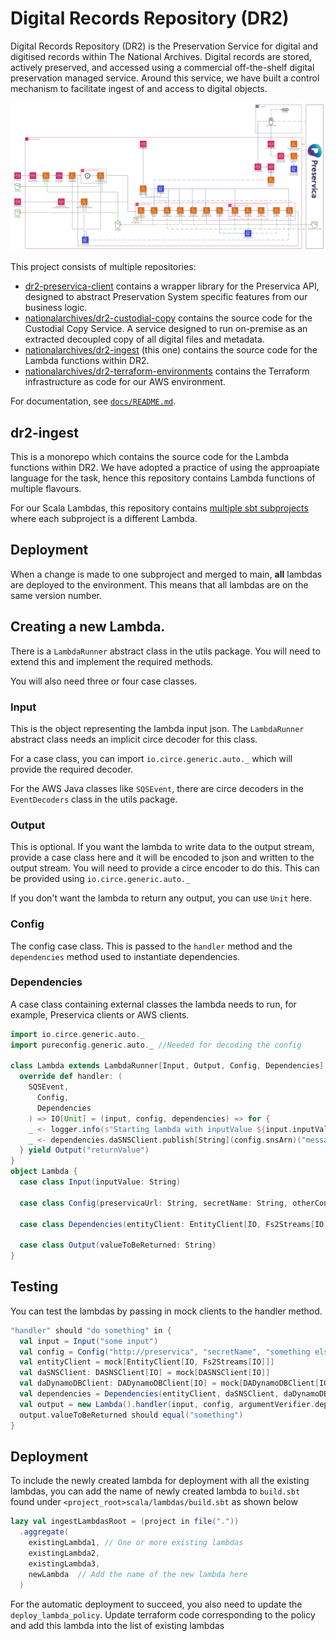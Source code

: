 # Digital Records Repository (DR2)

Digital Records Repository (DR2) is the Preservation Service for digital and digitised records within The National Archives. Digital records are stored, actively preserved, and accessed using a commercial off-the-shelf digital preservation managed service. Around this service, we have built a control mechanism to facilitate ingest of and access to digital objects.

![Diagram of DR2 components in AWS](/docs/images/dr2-diagram.png)

This project consists of multiple repositories:

- [dr2-preservica-client](https://github.com/nationalarchives/dr2-preservica-client) contains a wrapper library for the Preservica API, designed to abstract Preservation System specific features from our business logic.
- [nationalarchives/dr2-custodial-copy](https://github.com/nationalarchives/dr2-custodial-copy) contains the source code for the Custodial Copy Service. A service designed to run on-premise as an extracted decoupled copy of all digital files and metadata.
- [nationalarchives/dr2-ingest](https://github.com/nationalarchives/dr2-ingest) (this one) contains the source code for the Lambda functions within DR2.
- [nationalarchives/dr2-terraform-environments](https://github.com/nationalarchives/dr2-terraform-environments) contains the Terraform infrastructure as code for our AWS environment.

For documentation, see [`docs/README.md`](./docs/README.md).

## dr2-ingest

This is a monorepo which contains the source code for the Lambda functions within DR2. We have adopted a practice of using the approapiate language for the task, hence this repository contains Lambda functions of multiple flavours.

For our Scala Lambdas, this repository contains [multiple sbt subprojects](https://www.scala-sbt.org/1.x/docs/Multi-Project.html) where each subproject is a different Lambda.

## Deployment
When a change is made to one subproject and merged to main, **all** lambdas are deployed to the environment.
This means that all lambdas are on the same version number. 

## Creating a new Lambda.

There is a `LambdaRunner` abstract class in the utils package. 
You will need to extend this and implement the required methods.

You will also need three or four case classes.

### Input
This is the object representing the lambda input json. The `LambdaRunner` abstract class needs an implicit circe decoder for this class.

For a case class, you can import `io.circe.generic.auto._` which will provide the required decoder. 

For the AWS Java classes like `SQSEvent`, there are circe decoders in the `EventDecoders` class in the utils package.

### Output
This is optional. If you want the lambda to write data to the output stream, provide a case class here and it will be encoded to json and written to the output stream.
You will need to provide a circe encoder to do this. This can be provided using `io.circe.generic.auto._` 

If you don't want the lambda to return any output, you can use `Unit` here.

### Config
The config case class. This is passed to the `handler` method and the `dependencies` method used to instantiate dependencies.

### Dependencies
A case class containing external classes the lambda needs to run, for example, Preservica clients or AWS clients. 


```scala
import io.circe.generic.auto._
import pureconfig.generic.auto._ //Needed for decoding the config

class Lambda extends LambdaRunner[Input, Output, Config, Dependencies] {
  override def handler: (
    SQSEvent,
      Config,
      Dependencies
    ) => IO[Unit] = (input, config, dependencies) => for {
    _ <- logger.info(s"Starting lambda with inputValue ${input.inputValue}") //logger provided by the trait
    _ <- dependencies.daSNSClient.publish[String](config.snsArn)("message")
  } yield Output("returnValue")
}
object Lambda {
  case class Input(inputValue: String)
  
  case class Config(preservicaUrl: String, secretName: String, otherConfig: Int)
  
  case class Dependencies(entityClient: EntityClient[IO, Fs2Streams[IO]], daSNSClient: DASNSClient[IO], daDynamoDBClient: DADynamoDBClient[IO])
  
  case class Output(valueToBeReturned: String)
}
```

## Testing
You can test the lambdas by passing in mock clients to the handler method.

```scala
"handler" should "do something" in {
  val input = Input("some input")
  val config = Config("http://preservica", "secretName", "something else")
  val entityClient = mock[EntityClient[IO, Fs2Streams[IO]]]
  val daSNSClient: DASNSClient[IO] = mock[DASNSClient[IO]] 
  val daDynamoDBClient: DADynamoDBClient[IO] = mock[DADynamoDBClient[IO]]
  val dependencies = Dependencies(entityClient, daSNSClient, daDynamoDBClient)
  val output = new Lambda().handler(input, config, argumentVerifier.dependencies).unsafeRunSync()
  output.valueToBeReturned should equal("something")
}
```

## Deployment
To include the newly created lambda for deployment with all the existing lambdas, you can add the name of newly created lambda to `build.sbt` found under `<project_root>scala/lambdas/build.sbt` as shown below
    
```scala
lazy val ingestLambdasRoot = (project in file("."))
  .aggregate(
    existingLambda1, // One or more existing lambdas
    existingLambda2,
    existingLambda3,
    newLambda  // Add the name of the new lambda here
  )
```
For the automatic deployment to succeed, you also need to update the `deploy_lambda_policy`. Update terraform code corresponding to the policy and add this lambda into the list of existing lambdas 
